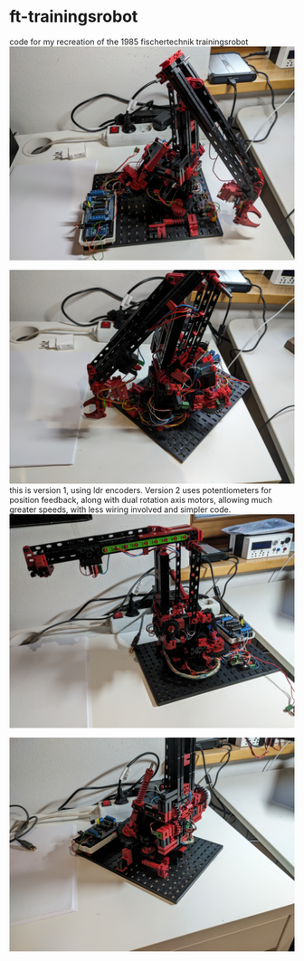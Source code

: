 # ft-trainingsrobot
code for my recreation of the 1985 fischertechnik trainingsrobot
![alt text](https://raw.githubusercontent.com/SimonBauer-git/ft-trainingsrobot/refs/heads/main/images/PXL_20250417_173815408.jpg
)

![alt text](https://raw.githubusercontent.com/SimonBauer-git/ft-trainingsrobot/refs/heads/main/images/PXL_20250417_173737212.jpg)
this is version 1, using ldr encoders.
Version 2 uses potentiometers for position feedback, along with dual rotation axis motors, allowing much greater speeds, with less wiring involved and simpler code.
![alt text](https://raw.githubusercontent.com/SimonBauer-git/ft-trainingsrobot/refs/heads/main/images/PXL_20250511_191727388.jpg)

![alt text](https://github.com/SimonBauer-git/ft-trainingsrobot/blob/main/images/PXL_20250511_191804605.jpg)
